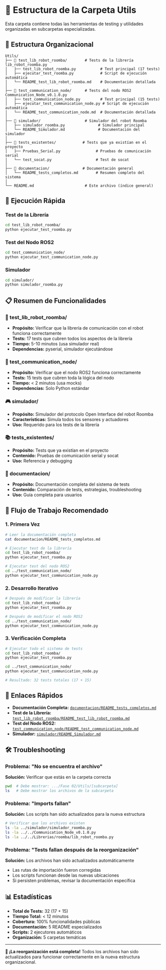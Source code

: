 # 📁 Estructura de la Carpeta Utils

Esta carpeta contiene todas las herramientas de testing y utilidades organizadas en subcarpetas especializadas.

## 📂 Estructura Organizacional

```
Utils/
├── 📁 test_lib_robot_roomba/        # Tests de la librería lib_robot_roomba.py
│   ├── test_lib_robot_roomba.py           # Test principal (17 tests)
│   ├── ejecutar_test_roomba.py            # Script de ejecución automática
│   └── README_test_lib_robot_roomba.md    # Documentación detallada
│
├── 📁 test_communication_node/      # Tests del nodo ROS2 Communication_Node_v0.1.0.py
│   ├── test_communication_node.py         # Test principal (15 tests)
│   ├── ejecutar_test_communication_node.py # Script de ejecución automática
│   └── README_test_communication_node.md  # Documentación detallada
│
├── 📁 simulador/                    # Simulador del robot Roomba
│   ├── simulador_roomba.py               # Simulador principal
│   └── README_Simulador.md               # Documentación del simulador
│
├── 📁 tests_existentes/            # Tests que ya existían en el proyecto
│   ├── Pruebas_Serial.py                # Pruebas de comunicación serial
│   └── test_socat.py                    # Test de socat
│
├── 📁 documentacion/               # Documentación general
│   └── README_tests_completos.md        # Resumen completo del sistema
│
└── README.md                       # Este archivo (índice general)
```

## 🚀 Ejecución Rápida

### Test de la Librería
```bash
cd test_lib_robot_roomba/
python ejecutar_test_roomba.py
```

### Test del Nodo ROS2
```bash
cd test_communication_node/
python ejecutar_test_communication_node.py
```

### Simulador
```bash
cd simulador/
python simulador_roomba.py
```

## 📋 Resumen de Funcionalidades

### 🔧 test_lib_robot_roomba/
- **Propósito:** Verificar que la librería de comunicación con el robot funciona correctamente
- **Tests:** 17 tests que cubren todos los aspectos de la librería
- **Tiempo:** 5-10 minutos (usa simulador real)
- **Dependencias:** pyserial, simulador ejecutándose

### 🤖 test_communication_node/
- **Propósito:** Verificar que el nodo ROS2 funciona correctamente
- **Tests:** 15 tests que cubren toda la lógica del nodo
- **Tiempo:** < 2 minutos (usa mocks)
- **Dependencias:** Solo Python estándar

### 🎮 simulador/
- **Propósito:** Simulador del protocolo Open Interface del robot Roomba
- **Características:** Simula todos los sensores y actuadores
- **Uso:** Requerido para los tests de la librería

### 📚 tests_existentes/
- **Propósito:** Tests que ya existían en el proyecto
- **Contenido:** Pruebas de comunicación serial y socat
- **Uso:** Referencia y debugging

### 📖 documentacion/
- **Propósito:** Documentación completa del sistema de tests
- **Contenido:** Comparación de tests, estrategias, troubleshooting
- **Uso:** Guía completa para usuarios

## 🎯 Flujo de Trabajo Recomendado

### 1. Primera Vez
```bash
# Leer la documentación completa
cat documentacion/README_tests_completos.md

# Ejecutar test de la librería
cd test_lib_robot_roomba/
python ejecutar_test_roomba.py

# Ejecutar test del nodo ROS2
cd ../test_communication_node/
python ejecutar_test_communication_node.py
```

### 2. Desarrollo Iterativo
```bash
# Después de modificar la librería
cd test_lib_robot_roomba/
python ejecutar_test_roomba.py

# Después de modificar el nodo ROS2
cd ../test_communication_node/
python ejecutar_test_communication_node.py
```

### 3. Verificación Completa
```bash
# Ejecutar todo el sistema de tests
cd test_lib_robot_roomba/
python ejecutar_test_roomba.py

cd ../test_communication_node/
python ejecutar_test_communication_node.py

# Resultado: 32 tests totales (17 + 15)
```

## 🔗 Enlaces Rápidos

- **Documentación Completa:** [`documentacion/README_tests_completos.md`](documentacion/README_tests_completos.md)
- **Test de la Librería:** [`test_lib_robot_roomba/README_test_lib_robot_roomba.md`](test_lib_robot_roomba/README_test_lib_robot_roomba.md)
- **Test del Nodo ROS2:** [`test_communication_node/README_test_communication_node.md`](test_communication_node/README_test_communication_node.md)
- **Simulador:** [`simulador/README_Simulador.md`](simulador/README_Simulador.md)

## 🛠️ Troubleshooting

### Problema: "No se encuentra el archivo"
**Solución:** Verificar que estás en la carpeta correcta
```bash
pwd  # Debe mostrar: .../Fase 02/Utils/[subcarpeta]
ls   # Debe mostrar los archivos de la subcarpeta
```

### Problema: "Imports fallan"
**Solución:** Los scripts han sido actualizados para la nueva estructura
```bash
# Verificar que los archivos existen
ls -la ../simulador/simulador_roomba.py
ls -la ../../Communication_Node_v0.1.0.py
ls -la ../../Librerias/roomba/lib_robot_roomba.py
```

### Problema: "Tests fallan después de la reorganización"
**Solución:** Los archivos han sido actualizados automáticamente
- Las rutas de importación fueron corregidas
- Los scripts funcionan desde las nuevas ubicaciones
- Si persisten problemas, revisar la documentación específica

## 📊 Estadísticas

- **Total de Tests:** 32 (17 + 15)
- **Tiempo Total:** < 12 minutos
- **Cobertura:** 100% funcionalidades públicas
- **Documentación:** 5 README especializados
- **Scripts:** 2 ejecutores automáticos
- **Organización:** 5 carpetas temáticas

---

**🎉 ¡La reorganización está completa!** Todos los archivos han sido actualizados para funcionar correctamente en la nueva estructura organizacional. 